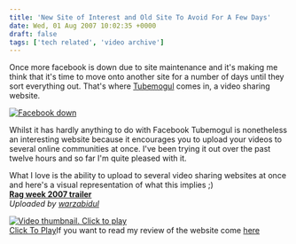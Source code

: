 ```yaml
---
title: 'New Site of Interest and Old Site To Avoid For A Few Days'
date: Wed, 01 Aug 2007 10:02:35 +0000
draft: false
tags: ['tech related', 'video archive']
---
```


Once more facebook is down due to site maintenance and it's making me think that it's time to move onto another site for a number of days until they sort everything out. That's where [Tubemogul](http://www.tubemogul.com/ "Video sharing and analytics") comes in, a video sharing website.

[![Facebook down](http://www.main-vision.com/richard/blog/wp-content/uploads/2007/08/snapshot-2007-08-01-10-53-38.jpg)](http://www.main-vision.com/richard/blog/wp-content/uploads/2007/08/snapshot-2007-08-01-10-53-38.jpg)

Whilst it has hardly anything to do with Facebook Tubemogul is nonetheless an interesting website because it encourages you to upload your videos to several online communities at once. I've been trying it out over the past twelve hours and so far I'm quite pleased with it.

What I love is the ability to upload to several video sharing websites at once and here's a visual representation of what this implies ;)  
**[Rag week 2007 trailer](http://www.dailymotion.com/video/x2nzu0_rag-week-2007-trailer_shortfilms)**  
_Uploaded by [warzabidul](http://www.dailymotion.com/warzabidul)_

[![Video thumbnail. Click to play](http://blip.tv/file/get/Warzabidul-RagWeek2007Trailer623.flv.jpg "Click to play")](http://blip.tv/file/get/Warzabidul-RagWeek2007Trailer623.flv)  
[Click To Play](http://blip.tv/file/get/Warzabidul-RagWeek2007Trailer623.flv)If you want to read my review of the website come [here](http://www.main-vision.com/richard/?q=node/51 "Tubemogul article")